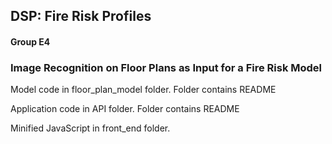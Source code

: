 ## DSP: Fire Risk Profiles

#### Group E4

### Image Recognition on Floor Plans as Input for a Fire Risk Model

Model code in floor_plan_model folder. Folder contains README

Application code in API folder. Folder contains README

Minified JavaScript in front_end folder.